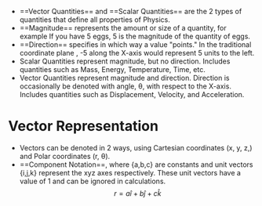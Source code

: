 - ==Vector Quantities== and ==Scalar Quantities== are the 2 types of quantities that define all properties of Physics.
- ==Magnitude== represents the amount or size of a quantity, for example
  If you have 5 eggs, 5 is the magnitude of the quantity of eggs. 
- ==Direction== specifies in which way a value "points." In the traditional coordinate plane , -5 along the X-axis would represent 5 units to the left.
- Scalar Quantities represent magnitude, but no direction. Includes quantities such as Mass, Energy, Temperature, Time, etc.
- Vector Quantities represent magnitude and direction. Direction is occasionally be denoted with angle, θ, with respect to the X-axis. Includes quantities such as Displacement, Velocity, and Acceleration.
# Vector Representation
- Vectors can be denoted in 2 ways, using Cartesian coordinates (x, y, z,) and Polar coordinates (r, θ).
- ==Component Notation==, where {a,b,c} are constants and unit vectors {i,j,k} represent the xyz axes respectively. These unit vectors have a value of 1 and can be ignored in calculations.
$$
r=a\hat i + b\hat j + c\hat k
$$